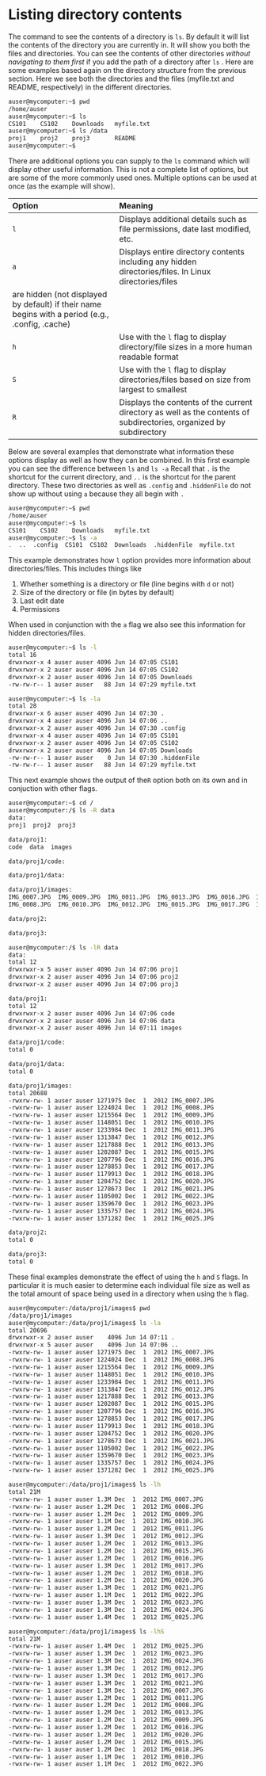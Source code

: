 # Listing directory contents

The command to see the contents of a directory is `ls`.  By default it will list the contents of the directory
you are currently in.  It will show you both the files and directories.  You can see the contents of other directories 
*without navigating to them first* if you add the path of a directory after `ls` .  Here are some examples based again on the 
directory structure from the previous section.  Here we see both the directories and the files (myfile.txt and README, respectively)
in the different directories.

```bash
auser@mycomputer:~$ pwd
/home/auser
auser@mycomputer:~$ ls
CS101    CS102    Downloads   myfile.txt
auser@mycomputer:~$ ls /data
proj1    proj2    proj3       README
auser@mycomputer:~$ 
```

There are additional options you can supply to the `ls` command which will display other useful information.  This is not a complete
list of options, but are some of the more commonly used ones.  Multiple options can be used at once (as the example will show).

| **Option**   | **Meaning**                     |
|:-------------|:--------------------------------| 
| `l`          | Displays additional details such as file permissions, date last modified, etc. |
| `a`          | Displays entire directory contents including any hidden directories/files.  In Linux directories/files 
                 are hidden (not displayed by default) if their name begins with a period (e.g., .config, .cache) |
| `h`          | Use with the `l` flag to display directory/file sizes in a more human readable format |
| `S`          | Use with the `l` flag to display directories/files based on size from largest to smallest |
| `R`          | Displays the contents of the current directory as well as the contents of subdirectories, organized by subdirectory |

Below are several examples that demonstrate what information these options display as well as how they can be combined.  In this first 
example you can see the difference between `ls` and `ls -a`  Recall that `.` is the shortcut for the current directory, 
and `..` is the shortcut for the parent directory.  These two directories as well as `.config` and `.hiddenFile` do not show up without
using `a` because they all begin with `.`   

```bash
auser@mycomputer:~$ pwd
/home/auser
auser@mycomputer:~$ ls
CS101    CS102    Downloads   myfile.txt
auser@mycomputer:~$ ls -a
.  ..  .config  CS101  CS102  Downloads  .hiddenFile  myfile.txt
```

This example demonstrates how  `l` option provides more information about directories/files.  This includes things like

1. Whether something is a directory or file (line begins with `d` or not)
2. Size of the directory or file (in bytes by default)
3. Last edit date
4. Permissions

When used in conjunction with the `a` flag we also see this information for hidden directories/files.

```bash
auser@mycomputer:~$ ls -l
total 16
drwxrwxr-x 4 auser auser 4096 Jun 14 07:05 CS101
drwxrwxr-x 2 auser auser 4096 Jun 14 07:05 CS102
drwxrwxr-x 2 auser auser 4096 Jun 14 07:05 Downloads
-rw-rw-r-- 1 auser auser   88 Jun 14 07:29 myfile.txt

auser@mycomputer:~$ ls -la
total 28
drwxrwxr-x 6 auser auser 4096 Jun 14 07:30 .
drwxrwxr-x 4 auser auser 4096 Jun 14 07:06 ..
drwxrwxr-x 2 auser auser 4096 Jun 14 07:30 .config
drwxrwxr-x 4 auser auser 4096 Jun 14 07:05 CS101
drwxrwxr-x 2 auser auser 4096 Jun 14 07:05 CS102
drwxrwxr-x 2 auser auser 4096 Jun 14 07:05 Downloads
-rw-rw-r-- 1 auser auser    0 Jun 14 07:30 .hiddenFile
-rw-rw-r-- 1 auser auser   88 Jun 14 07:29 myfile.txt
```

This next example shows the output of the`R` option both on its own and in conjuction with other flags.

```bash
auser@mycomputer:~$ cd /
auser@mycomputer:/$ ls -R data
data:
proj1  proj2  proj3

data/proj1:
code  data  images

data/proj1/code:

data/proj1/data:

data/proj1/images:
IMG_0007.JPG  IMG_0009.JPG  IMG_0011.JPG  IMG_0013.JPG  IMG_0016.JPG  IMG_0018.JPG  IMG_0021.JPG  IMG_0023.JPG  IMG_0025.JPG
IMG_0008.JPG  IMG_0010.JPG  IMG_0012.JPG  IMG_0015.JPG  IMG_0017.JPG  IMG_0020.JPG  IMG_0022.JPG  IMG_0024.JPG

data/proj2:

data/proj3:

auser@mycomputer:/$ ls -lR data
data:
total 12
drwxrwxr-x 5 auser auser 4096 Jun 14 07:06 proj1
drwxrwxr-x 2 auser auser 4096 Jun 14 07:06 proj2
drwxrwxr-x 2 auser auser 4096 Jun 14 07:06 proj3

data/proj1:
total 12
drwxrwxr-x 2 auser auser 4096 Jun 14 07:06 code
drwxrwxr-x 2 auser auser 4096 Jun 14 07:06 data
drwxrwxr-x 2 auser auser 4096 Jun 14 07:11 images

data/proj1/code:
total 0

data/proj1/data:
total 0

data/proj1/images:
total 20688
-rwxrw-rw- 1 auser auser 1271975 Dec  1  2012 IMG_0007.JPG
-rwxrw-rw- 1 auser auser 1224024 Dec  1  2012 IMG_0008.JPG
-rwxrw-rw- 1 auser auser 1215564 Dec  1  2012 IMG_0009.JPG
-rwxrw-rw- 1 auser auser 1148051 Dec  1  2012 IMG_0010.JPG
-rwxrw-rw- 1 auser auser 1233984 Dec  1  2012 IMG_0011.JPG
-rwxrw-rw- 1 auser auser 1313847 Dec  1  2012 IMG_0012.JPG
-rwxrw-rw- 1 auser auser 1217888 Dec  1  2012 IMG_0013.JPG
-rwxrw-rw- 1 auser auser 1202087 Dec  1  2012 IMG_0015.JPG
-rwxrw-rw- 1 auser auser 1207796 Dec  1  2012 IMG_0016.JPG
-rwxrw-rw- 1 auser auser 1278853 Dec  1  2012 IMG_0017.JPG
-rwxrw-rw- 1 auser auser 1179913 Dec  1  2012 IMG_0018.JPG
-rwxrw-rw- 1 auser auser 1204752 Dec  1  2012 IMG_0020.JPG
-rwxrw-rw- 1 auser auser 1278673 Dec  1  2012 IMG_0021.JPG
-rwxrw-rw- 1 auser auser 1105002 Dec  1  2012 IMG_0022.JPG
-rwxrw-rw- 1 auser auser 1359670 Dec  1  2012 IMG_0023.JPG
-rwxrw-rw- 1 auser auser 1335757 Dec  1  2012 IMG_0024.JPG
-rwxrw-rw- 1 auser auser 1371282 Dec  1  2012 IMG_0025.JPG

data/proj2:
total 0

data/proj3:
total 0

```

These final examples demonstrate the effect of using the `h` and `S` flags.  In particular it is much easier to determine 
each individual file size as well as the total amount of space being used in a directory when using the `h` flag.

```bash
auser@mycomputer:/data/proj1/images$ pwd
/data/proj1/images
auser@mycomputer:/data/proj1/images$ ls -la
total 20696
drwxrwxr-x 2 auser auser    4096 Jun 14 07:11 .
drwxrwxr-x 5 auser auser    4096 Jun 14 07:06 ..
-rwxrw-rw- 1 auser auser 1271975 Dec  1  2012 IMG_0007.JPG
-rwxrw-rw- 1 auser auser 1224024 Dec  1  2012 IMG_0008.JPG
-rwxrw-rw- 1 auser auser 1215564 Dec  1  2012 IMG_0009.JPG
-rwxrw-rw- 1 auser auser 1148051 Dec  1  2012 IMG_0010.JPG
-rwxrw-rw- 1 auser auser 1233984 Dec  1  2012 IMG_0011.JPG
-rwxrw-rw- 1 auser auser 1313847 Dec  1  2012 IMG_0012.JPG
-rwxrw-rw- 1 auser auser 1217888 Dec  1  2012 IMG_0013.JPG
-rwxrw-rw- 1 auser auser 1202087 Dec  1  2012 IMG_0015.JPG
-rwxrw-rw- 1 auser auser 1207796 Dec  1  2012 IMG_0016.JPG
-rwxrw-rw- 1 auser auser 1278853 Dec  1  2012 IMG_0017.JPG
-rwxrw-rw- 1 auser auser 1179913 Dec  1  2012 IMG_0018.JPG
-rwxrw-rw- 1 auser auser 1204752 Dec  1  2012 IMG_0020.JPG
-rwxrw-rw- 1 auser auser 1278673 Dec  1  2012 IMG_0021.JPG
-rwxrw-rw- 1 auser auser 1105002 Dec  1  2012 IMG_0022.JPG
-rwxrw-rw- 1 auser auser 1359670 Dec  1  2012 IMG_0023.JPG
-rwxrw-rw- 1 auser auser 1335757 Dec  1  2012 IMG_0024.JPG
-rwxrw-rw- 1 auser auser 1371282 Dec  1  2012 IMG_0025.JPG
```

```bash
auser@mycomputer:/data/proj1/images$ ls -lh
total 21M
-rwxrw-rw- 1 auser auser 1.3M Dec  1  2012 IMG_0007.JPG
-rwxrw-rw- 1 auser auser 1.2M Dec  1  2012 IMG_0008.JPG
-rwxrw-rw- 1 auser auser 1.2M Dec  1  2012 IMG_0009.JPG
-rwxrw-rw- 1 auser auser 1.1M Dec  1  2012 IMG_0010.JPG
-rwxrw-rw- 1 auser auser 1.2M Dec  1  2012 IMG_0011.JPG
-rwxrw-rw- 1 auser auser 1.3M Dec  1  2012 IMG_0012.JPG
-rwxrw-rw- 1 auser auser 1.2M Dec  1  2012 IMG_0013.JPG
-rwxrw-rw- 1 auser auser 1.2M Dec  1  2012 IMG_0015.JPG
-rwxrw-rw- 1 auser auser 1.2M Dec  1  2012 IMG_0016.JPG
-rwxrw-rw- 1 auser auser 1.3M Dec  1  2012 IMG_0017.JPG
-rwxrw-rw- 1 auser auser 1.2M Dec  1  2012 IMG_0018.JPG
-rwxrw-rw- 1 auser auser 1.2M Dec  1  2012 IMG_0020.JPG
-rwxrw-rw- 1 auser auser 1.3M Dec  1  2012 IMG_0021.JPG
-rwxrw-rw- 1 auser auser 1.1M Dec  1  2012 IMG_0022.JPG
-rwxrw-rw- 1 auser auser 1.3M Dec  1  2012 IMG_0023.JPG
-rwxrw-rw- 1 auser auser 1.3M Dec  1  2012 IMG_0024.JPG
-rwxrw-rw- 1 auser auser 1.4M Dec  1  2012 IMG_0025.JPG
```

```bash
auser@mycomputer:/data/proj1/images$ ls -lhS
total 21M
-rwxrw-rw- 1 auser auser 1.4M Dec  1  2012 IMG_0025.JPG
-rwxrw-rw- 1 auser auser 1.3M Dec  1  2012 IMG_0023.JPG
-rwxrw-rw- 1 auser auser 1.3M Dec  1  2012 IMG_0024.JPG
-rwxrw-rw- 1 auser auser 1.3M Dec  1  2012 IMG_0012.JPG
-rwxrw-rw- 1 auser auser 1.3M Dec  1  2012 IMG_0017.JPG
-rwxrw-rw- 1 auser auser 1.3M Dec  1  2012 IMG_0021.JPG
-rwxrw-rw- 1 auser auser 1.3M Dec  1  2012 IMG_0007.JPG
-rwxrw-rw- 1 auser auser 1.2M Dec  1  2012 IMG_0011.JPG
-rwxrw-rw- 1 auser auser 1.2M Dec  1  2012 IMG_0008.JPG
-rwxrw-rw- 1 auser auser 1.2M Dec  1  2012 IMG_0013.JPG
-rwxrw-rw- 1 auser auser 1.2M Dec  1  2012 IMG_0009.JPG
-rwxrw-rw- 1 auser auser 1.2M Dec  1  2012 IMG_0016.JPG
-rwxrw-rw- 1 auser auser 1.2M Dec  1  2012 IMG_0020.JPG
-rwxrw-rw- 1 auser auser 1.2M Dec  1  2012 IMG_0015.JPG
-rwxrw-rw- 1 auser auser 1.2M Dec  1  2012 IMG_0018.JPG
-rwxrw-rw- 1 auser auser 1.1M Dec  1  2012 IMG_0010.JPG
-rwxrw-rw- 1 auser auser 1.1M Dec  1  2012 IMG_0022.JPG
```
